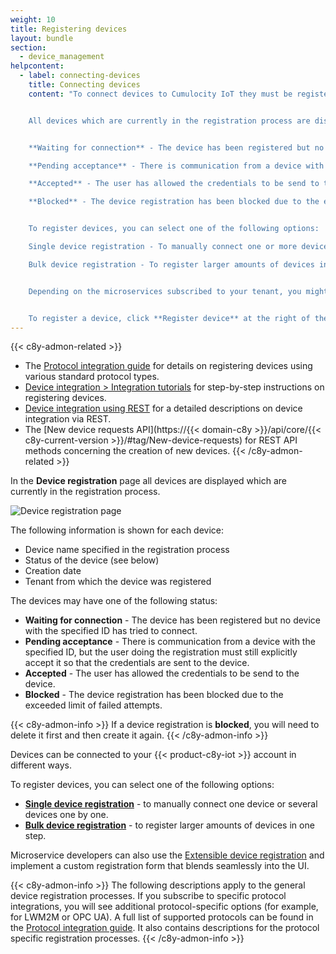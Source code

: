 ```yaml
---
weight: 10
title: Registering devices
layout: bundle
section:
  - device_management
helpcontent:
  - label: connecting-devices
    title: Connecting devices
    content: "To connect devices to Cumulocity IoT they must be registered. To register one or more devices, click **Register device** and follow the instructions in the wizard or in the *User guide*.


    All devices which are currently in the registration process are displayed with one of the following statuses:


    **Waiting for connection** - The device has been registered but no device with the specified ID has tried to connect

    **Pending acceptance** - There is communication from a device with the specified ID, but the user doing the registration must still explicitly accept it so that the credentials are sent to the device

    **Accepted** - The user has allowed the credentials to be send to the device

    **Blocked** - The device registration has been blocked due to the exceeded limit of failed attempts.


    To register devices, you can select one of the following options:

    Single device registration - To manually connect one or more devices.

    Bulk device registration - To register larger amounts of devices in one step.


    Depending on the microservices subscribed to your tenant, you might see other device registration options for specific protocol types.


    To register a device, click **Register device** at the right of the top bar, select an option from the dropdown list and follow the instructions in the device registration wizard."
---
```


{{< c8y-admon-related >}}
* The [Protocol integration guide](/protocol-integration/overview) for details on registering devices using various standard protocol types.
* [Device integration > Integration tutorials](/device-integration/integration-tutorials) for step-by-step instructions on registering devices.
* [Device integration using REST](/device-integration/rest/) for a detailed descriptions on device integration via REST.
* The [New device requests API](https://{{< domain-c8y >}}/api/core/{{< c8y-current-version >}}/#tag/New-device-requests) for REST API methods concerning the creation of new devices.
{{< /c8y-admon-related >}}

In the **Device registration** page all devices are displayed which are currently in the registration process.

<img src="/images/users-guide/DeviceManagement/devmgmt-device-registration.png" alt="Device registration page">

The following information is shown for each device:

* Device name specified in the registration process
* Status of the device (see below)
* Creation date
* Tenant from which the device was registered

The devices may have one of the following status:

* **Waiting for connection** - The device has been registered but no device with the specified ID has tried to connect.
* **Pending acceptance** - There is communication from a device with the specified ID, but the user doing the registration must still explicitly accept it so that the credentials are sent to the device.
* **Accepted** - The user has allowed the credentials to be send to the device.
* **Blocked** - The device registration has been blocked due to the exceeded limit of failed attempts.

{{< c8y-admon-info >}}
If a device registration is **blocked**, you will need to delete it first and then create it again.
{{< /c8y-admon-info >}}

Devices can be connected to your {{< product-c8y-iot >}} account in different ways.

To register devices, you can select one of the following options:

* **[Single device registration](#device-registration-manually)** - to manually connect one device or several devices one by one.
* **[Bulk device registration](#bulk-registration)** - to register larger amounts of devices in one step.

Microservice developers can also use the [Extensible device registration](/concepts/applications/#extensible-device-registration) and implement a custom registration form that blends seamlessly into the UI.

{{< c8y-admon-info >}}
The following descriptions apply to the general device registration processes. If you subscribe to specific protocol integrations, you will see additional protocol-specific options (for example, for LWM2M or OPC UA). A full list of supported protocols can be found in the [Protocol integration guide](/protocol-integration/overview/). It also contains descriptions for the protocol specific registration processes.
{{< /c8y-admon-info >}}
